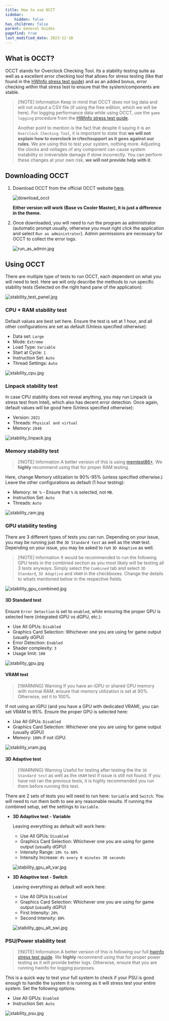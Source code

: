 ```yaml
---
title: How to use OCCT
sidebar:
    hidden: false
has_children: false
parent: General Guides
pagefind: true
last_modified_date: 2023-12-10
---
```


## What is OCCT?
OCCT stands for Overclock Checking Tool. Its a stability testing suite as well as a excellent error checking tool that allows for stress testing (like that found in the [HWInfo stress test guide](/docs/guides/hwinfo)) and as an added bonus, error checking within that stress test to ensure that the system/components are stable.

> [!NOTE] Information
> Keep in mind that OCCT does not log data and will not output a CSV file (if using the free edition, which we will be here). For logging performance data while using OCCT, use the `game logging` procedure from the [HWInfo stress test guide](/docs/guides/hwinfo).
>
> Another point to mention is the fact that despite it saying it is an `Overclock Checking Tool`, it is important to state that **we will not explain how to overclock in r/techsupport as it goes against our rules**. We are using this to test your system, nothing more. Adjusting the clocks and voltages of any component can cause system instability or irreversible damage if done incorrectly. You can perform these changes at your own risk, **we will not provide help with it**.

## Downloading OCCT
1. Download OCCT from the official OCCT website [here](https://www.ocbase.com/download).

    ![download_occt]()

    **Either version will work (Base vs Cooler Master), it is just a difference in the theme.**

2. Once downloaded, you will need to run the program as administrator (automatic prompt usually, otherwise you must right click the application and select `Run as administrator`). Admin permissions are necessary for OCCT to collect the error logs.

    ![run_as_admin.jpg](../../../assets/OCCT/run_as_admin.jpg)

## Using OCCT
There are multiple type of tests to run OCCT, each dependent on what you will need to test. Here we will only describe the methods to run specific stability tests (Selected on the right hand pane of the application):

![stability_test_panel.jpg](../../../assets/OCCT/stability_panel.jpg)

### CPU + RAM stability test
Default values are best set here. Ensure the test is set at 1 hour, and all other configurations are set as default (Unless specified otherwise):
- Data set: `Large`
- Mode: `Extreme`
- Load Type: `Variable`
- Start at Cycle: `1`
- Instruction Set: `Auto`
- Thread Settings: `Auto`

![stability_cpu.jpg](../../../assets/OCCT/stability_cpu.jpg)

### Linpack stability test
In case CPU stability does not reveal anything, you may run Linpack (a stress test from Intel), which also has decent error detection. Once again, default values will be good here (Unless specified otherwise):
- Version: `2021`
- Threads: `Physical and virtual`
- Memory: `2048`

![stability_linpack.jpg](../../../assets/OCCT/stability_linpack.jpg)

### Memory stability test
> [!NOTE] Information
> A better version of this is using [memtest86+](/docs/guides/memtest/memtest86). We **highly** recommend using that for proper RAM testing.

Here, change Memory utilization to 90%-95% (unless specified otherwise.) Leave the other configurations as default (1 hour testing):
- Memory: `90 %` - Ensure that `%` is selected, not `MB`.
- Instruction Set: `Auto`
- Threads: `Auto`

![stability_ram.jpg](../../../assets/OCCT/stability_ram.jpg)

### GPU stability testing
There are 3 different types of tests you can run. Depending on your issue, you may be running just the `3D Standard test` as well as the `VRAM` test. Depending on your issue, you may be asked to run `3D Adaptive` as well.

> [!NOTE] Information
> It would be recommended to run the following GPU tests in the combined section as you most likely will be testing all 3 tests anyways. Simply select the `Combined` tab and select `3D Standard`, `3D Adaptive` and `VRAM` in the checkboxes. Change the details to whats mentioned below in the respective fields.

![stability_gpu_combined.jpg](../../../assets/OCCT/stability_gpu_combined.jpg)

#### 3D Standard test
Ensure `Error Detection` is set to `enabled`, while ensuring the proper GPU is selected here (integrated iGPU vs dGPU, etc.):
- Use All GPUs: `Disabled`
- Graphics Card Selection: Whichever one you are using for game output (usually dGPU)
- Error Detection: `Enabled`
- Shader complexity: `3`
- Usage limit: `100`

![stability_gpu.jpg](../../../assets/OCCT/stability_gpu.jpg)

#### VRAM test
> [!WARNING] Warning
> If you have an iGPU or shared GPU memory with normal RAM, ensure that memory utilization is set at 90%. Otherwise, set it to 100%.

If not using an iGPU (and you have a GPU with dedicated VRAM), you can set VRAM to 95%. Ensure the proper GPU is selected here:
- Use All GPUs: `Disabled`
- Graphics Card Selection: Whichever one you are using for game output (usually dGPU)
- Memory: `100%` if not iGPU.

![stability_vram.jpg](../../../assets/OCCT/stability_vram.jpg)

#### 3D Adaptive test
> [!WARNING] Warning
> Useful for testing after testing the the `3D Standard test` as well as the `VRAM` test if issue is still not found. If you have not ran the previous tests, it is highly recommended you run them before running this test.

There are 2 sets of tests you will need to run here: `Variable` and `Switch`. You will need to run them both to see any reasonable results. If running the combined setup, set the settings to `Variable`.

- **3D Adaptive test - Variable**

    Leaving everything as default will work here:
    -  Use All GPUs: `Disabled`
    - Graphics Card Selection: Whichever one you are using for game output (usually dGPU)
    - Intensity Range: `10% to 60%`
    - Intensity Increase: `4% every 0 minutes 30 seconds`

    ![stability_gpu_alt_var.jpg](../../../assets/OCCT/stability_gpu_alt_var.jpg)

- **3D Adaptive test - Switch**

    Leaving everything as default will work here:
    -  Use All GPUs `Disabled`
    - Graphics Card Selection: Whichever one you are using for game output (usually dGPU)
    - First Intensity: `20%`
    - Second Intensity: `80%`

    ![stability_gpu_alt_swi.jpg](../../../assets/OCCT/stability_gpu_alt_swi.jpg)

### PSU/Power stability test
> [!NOTE] Information
> A better version of this is following our full [hwinfo stress test guide](/docs/guides/hwinfo). We **highly** recommend using that for proper power testing as it will provide better logs. Otherwise, ensure that you are running hwinfo for logging purposes.

This is a quick way to test your full system to check if your PSU is good enough to handle the system it is running as it will stress test your entire system. Set the following options:
- Use All GPUs: `Enabled`
- Instruction Set: `Auto`

![stability_psu.jpg](../../../assets/OCCT/stability_psu.jpg)
